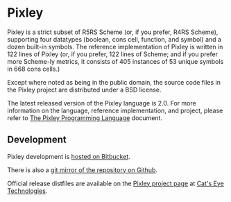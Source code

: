Pixley
======

Pixley is a strict subset of R5RS Scheme (or, if you prefer, R4RS Scheme),
supporting four datatypes (boolean, cons cell, function, and symbol) and
a dozen built-in symbols.  The reference implementation of Pixley
is written in 122 lines of Pixley (or, if you prefer, 122 lines of Scheme;
and if you prefer more Scheme-ly metrics, it consists of 405 instances of
53 unique symbols in 668 cons cells.)

Except where noted as being in the public domain, the source code files
in the Pixley project are distributed under a BSD license.

The latest released version of the Pixley language is 2.0.  For more
information on the language, reference implementation, and project, please
refer to
[The Pixley Programming Language](http://catseye.tc/projects/pixley/doc/pixley.html)
document.

Development
-----------

Pixley development is
[hosted on Bitbucket](https://bitbucket.org/catseye/pixley/).

There is also a
[git mirror of the repository on Github](https://github.com/catseye/Pixley).

Official release distfiles are available on the
[Pixley project page](http://catseye.tc/projects/pixley/) at
[Cat's Eye Technologies](http://catseye.tc/).
